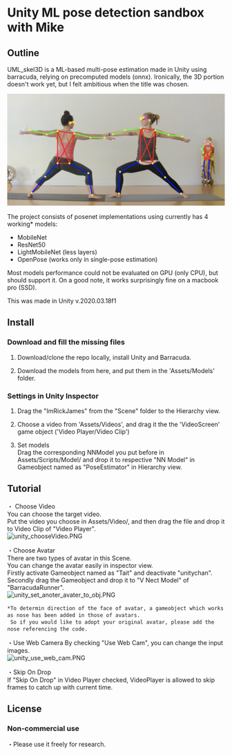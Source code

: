 # Unity ML pose detection sandbox with Mike


## Outline
UML_skel3D is a ML-based multi-pose estimation made in Unity using barracuda, relying on precomputed models (onnx). Ironically, the 3D portion doesn't work yet, but I felt ambitious when the title was chosen. </br>

![Yoga.png](Assets/Screenshots/Yoga.png)

The project consists of posenet implementations using currently has 4 working* models:
- MobileNet
- ResNet50
- LightMobileNet (less layers)
- OpenPose (works only in single-pose estimation)

Most models performance could not be evaluated on GPU (only CPU), but should support it. On a good note, it works surprisingly fine on a macbook pro (SSD). </br>

This was made in Unity v.2020.03.18f1</br>


## Install
### Download and fill the missing files

1. Download/clone the repo locally, install Unity and Barracuda.</br>

2. Download the models from here, and put them in the 'Assets/Models' folder.</br>
 
### Settings in Unity Inspector

1. Drag the "ImRickJames" from the "Scene" folder to the Hierarchy view.</br>

2. Choose a video from 'Assets/Videos', and drag it the the 'VideoScreen' game object ('Video Player/Video Clip') </br>
   
3. Set models</br>
   Drag the corresponding NNModel you put before in Assets/Scripts/Model/ 
   and drop it to respective "NN Model" in Gameobject named as "PoseEstimator" in Hierarchy view.
   

## Tutorial<br>
・ Choose Video</br>
   You can choose the target video.</br>
   Put the video you choose in Assets/Video/, and then drag the file and drop it to Video Clip of "Video Player".<br>
   ![unity_chooseVideo.PNG](Assets/StreamingAssets/ScreenShots/unity_chooseVideo.PNG)
   
・Choose Avatar</br>
    There are two types of avatar in this Scene.</br>
    You can change the avatar easily in inspector view.</br>
    Firstly activate Gameobject named as "Tait" and deactivate "unitychan".</br>
    Secondly drag the Gameobject and drop it to "V Nect Model" of "BarracudaRunner".</br>
    ![unity_set_anoter_avater_to_obj.PNG](Assets/StreamingAssets/ScreenShots/unity_set_anoter_avater_to_obj.PNG)</br>
    
    *To determin direction of the face of avatar, a gameobject which works as nose has been added in those of avatars.
     So if you would like to adopt your original avatar, please add the nose referencing the code.
     
・Use Web Camera
   By checking "Use Web Cam", you can change the input images.</br>
   ![unity_use_web_cam.PNG](Assets/StreamingAssets/ScreenShots/unity_use_web_cam.PNG)</br>
   
・Skip On Drop</br>
   If "Skip On Drop" in Video Player checked, VideoPlayer is allowed to skip frames to catch up with current time.<br>


## License
### Non-commercial use</br>
・Please use it freely for research. </br>

</br></br>
  
